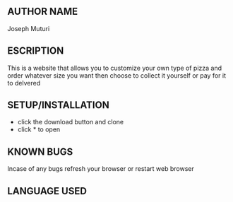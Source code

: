 ## AUTHOR NAME
 Joseph Muturi

## ESCRIPTION
This is a website that allows you to customize your own type of pizza and order whatever size you want then choose to collect it yourself or pay for it to delvered
## SETUP/INSTALLATION
- click the download button and clone 
- click * to open
## KNOWN BUGS
Incase of any bugs refresh your browser or restart web browser
## LANGUAGE USED


